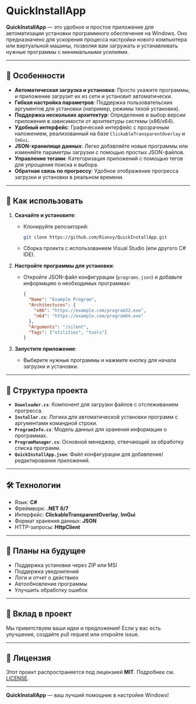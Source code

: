 # QuickInstallApp

**QuickInstallApp** — это удобное и простое приложение для автоматизации установки программного обеспечения на Windows. Оно предназначено для ускорения процесса настройки нового компьютера или виртуальной машины, позволяя вам загружать и устанавливать нужные программы с минимальными усилиями.

---

## 🎯 **Особенности**

- **Автоматическая загрузка и установка**: Просто укажите программы, и приложение загрузит их из сети и установит автоматически.
- **Гибкая настройка параметров**: Поддержка пользовательских аргументов для установки (например, режимы тихой установки).
- **Поддержка нескольких архитектур**: Определение и выбор версии приложения в зависимости от архитектуры системы (x86/x64).
- **Удобный интерфейс**: Графический интерфейс с прозрачным наложением, реализованный на базе `ClickableTransparentOverlay` и `ImGui`.
- **JSON-хранилище данных**: Легко добавляйте новые программы или изменяйте параметры загрузки с помощью простых JSON-файлов.
- **Управление тегами**: Категоризация приложений с помощью тегов для упрощения поиска и выбора.
- **Обратная связь по прогрессу**: Удобное отображение прогресса загрузки и установки в реальном времени.

---

## 🚀 **Как использовать**

1. **Скачайте и установите**:
   - Клонируйте репозиторий:  
     ```bash
     git clone https://github.com/Rianvy/QuickInstallApp.git
     ```
   - Сборка проекта с использованием Visual Studio (или другого C# IDE).

2. **Настройте программы для установки**:
   - Откройте JSON-файл конфигурации (`programs.json`) и добавьте информацию о необходимых программах:
     ```json
     {
       "Name": "Example Program",
       "Architectures": {
         "x86": "https://example.com/program32.exe",
         "x64": "https://example.com/program64.exe"
       },
       "Arguments": "/silent",
       "Tags": ["utilities", "tools"]
     }
     ```

3. **Запустите приложение**:
   - Выберите нужные программы и нажмите кнопку для начала загрузки и установки.

---

## 📂 **Структура проекта**

- **`Downloader.cs`**: Компонент для загрузки файлов с отслеживанием прогресса.
- **`Installer.cs`**: Логика для автоматической установки программ с аргументами командной строки.
- **`ProgramInfo.cs`**: Модель данных для хранения информации о программах.
- **`ProgramManager.cs`**: Основной менеджер, отвечающий за обработку списка программ.
- **`QuickInstallApp.json`**: Файл конфигурации для добавления/редактирования приложений.

---

## 🛠️ **Технологии**

- Язык: **C#**
- Фреймворк: **.NET 6/7**
- Интерфейс: **ClickableTransparentOverlay**, **ImGui**
- Формат хранения данных: **JSON**
- HTTP-запросы: **HttpClient**

---

## 📜 **Планы на будущее**

- Поддержка установки через ZIP или MSI
- Поддержка уведомлений
- Логи и отчет о действиях
- Автообновление программы
- Улучшить обработку ошибок

---

## 🤝 **Вклад в проект**

Мы приветствуем ваши идеи и предложения! Если у вас есть улучшения, создайте pull request или откройте issue.

---

## 📄 **Лицензия**

Этот проект распространяется под лицензией **MIT**. Подробнее см. [LICENSE](LICENSE).

---

**QuickInstallApp** — ваш лучший помощник в настройке Windows!
